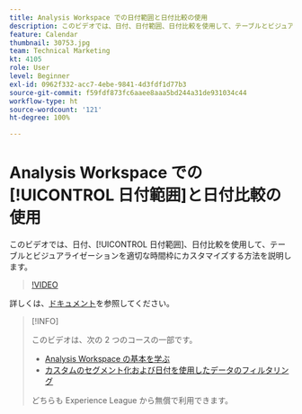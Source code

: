 ```yaml
---
title: Analysis Workspace での日付範囲と日付比較の使用
description: このビデオでは、日付、日付範囲、日付比較を使用して、テーブルとビジュアライゼーションを適切な時間枠にカスタマイズする方法を説明します。
feature: Calendar
thumbnail: 30753.jpg
team: Technical Marketing
kt: 4105
role: User
level: Beginner
exl-id: 0962f332-acc7-4ebe-9841-4d3fdf1d77b3
source-git-commit: f59fdf873fc6aaee8aaa5bd244a31de931034c44
workflow-type: ht
source-wordcount: '121'
ht-degree: 100%

---
```


# Analysis Workspace での[!UICONTROL 日付範囲]と日付比較の使用

このビデオでは、日付、[!UICONTROL 日付範囲]、日付比較を使用して、テーブルとビジュアライゼーションを適切な時間枠にカスタマイズする方法を説明します。

>[!VIDEO](https://video.tv.adobe.com/v/30753/?quality=12)

詳しくは、[ドキュメント](https://experienceleague.adobe.com/docs/analytics/analyze/analysis-workspace/components/calendar-date-ranges/calendar.html?lang=ja)を参照してください。

>[!INFO]
>
> このビデオは、次の 2 つのコースの一部です。
> * [Analysis Workspace の基本を学ぶ](https://experienceleague.adobe.com/?recommended=Analytics-U-1-2020.1.workspace&amp;lang=ja)
> * [カスタムのセグメント化および日付を使用したデータのフィルタリング](https://experienceleague.adobe.com/?recommended=Analytics-U-1-2021.1.filterdata&amp;lang=ja)
>
> どちらも Experience League から無償で利用できます。

